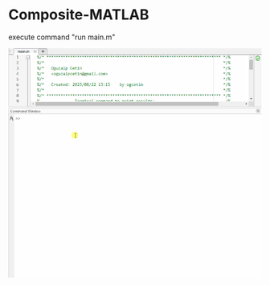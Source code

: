 # Composite-MATLAB

execute command "run main.m"

![](https://github.com/ogctn/Composite-MATLAB/blob/main/tsai-hill.gif)
